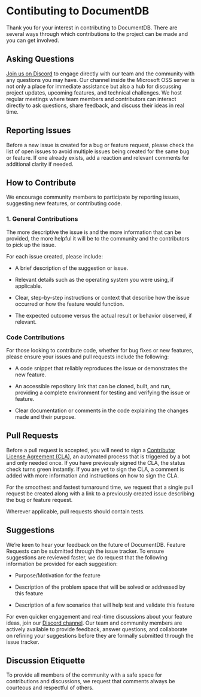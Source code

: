 # Contibuting to DocumentDB

Thank you for your interest in contributing to DocumentDB. There are several ways through which contributions to the project can be made and you can get involved.

## Asking Questions

[Join us on Discord](https://discord.gg/WXUrVbnt4n) to engage directly with our team and the community with any questions you may have. Our channel inside the Microsoft OSS server is not only a place for immediate assistance but also a hub for discussing project updates, upcoming features, and technical challenges. We host regular meetings where team members and contributors can interact directly to ask questions, share feedback, and discuss their ideas in real time. 

## Reporting Issues

Before a new issue is created for a bug or feature request, please check the list of open issues to avoid multiple issues being created for the same bug or feature. If one already exists, add a reaction and relevant comments for additional clarity if needed.

## How to Contribute

We encourage community members to participate by reporting issues, suggesting new features, or contributing code.

### 1. General Contributions

The more descriptive the issue is and the more information that can be provided, the more helpful it will be to the community and the contributors to pick up the issue.

For each issue created, please include: 

*  A brief description of the suggestion or issue.

*  Relevant details such as the operating system you were using, if applicable.
    
*  Clear, step-by-step instructions or context that describe how the issue occurred or how the feature would function.
    
*  The expected outcome versus the actual result or behavior observed, if relevant.

### Code Contributions

For those looking to contribute code, whether for bug fixes or new features, please ensure your issues and pull requests include the following: 

*  A code snippet that reliably reproduces the issue or demonstrates the new feature. 
    
*  An accessible repository link that can be cloned, built, and run, providing a complete environment for testing and verifying the issue or feature. 
    
*  Clear documentation or comments in the code explaining the changes made and their purpose. 


## Pull Requests

Before a pull request is accepted, you will need to sign a [Contributor License Agreement (CLA)](https://cla.opensource.microsoft.com/), an automated process that is triggered by a bot and only needed once. If you have previously signed the CLA, the status check turns green instantly. If you are yet to sign the CLA, a comment is added with more information and instructions on how to sign the CLA.

For the smoothest and fastest turnaround time, we request that a single pull request be created along with a link to a previously created issue describing the bug or feature request.

Wherever applicable, pull requests should contain tests.

## Suggestions

We’re keen to hear your feedback on the future of DocumentDB. Feature Requests can be submitted through the issue tracker. To ensure suggestions are reviewed faster, we do request that the following information be provided for each suggestion:

* Purpose/Motivation for the feature

* Description of the problem space that will be solved or addressed by this feature

* Description of a few scenarios that will help test and validate this feature

For even quicker engagement and real-time discussions about your feature ideas, join our [Discord channel](https://discord.gg/WXUrVbnt4n). Our team and community members are actively available to provide feedback, answer questions, and collaborate on refining your suggestions before they are formally submitted through the issue tracker. 

## Discussion Etiquette

To provide all members of the community with a safe space for contributions and discussions, we request that comments always be courteous and respectful of others.
